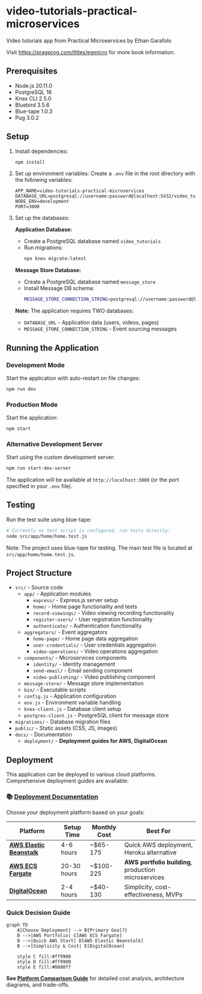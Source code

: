 # video-tutorials-practical-microservices
Video tutorials app from Practical Microservices by Ethan Garafolo

Visit https://pragprog.com/titles/egmicro for more book information.

## Prerequisites
- Node.js 20.11.0
- PostgreSQL 16
- Knex CLI 2.5.0
- Bluebird 3.5.6
- Blue-tape 1.0.3
- Pug 3.0.2

## Setup

1. Install dependencies:
   ```bash
   npm install
   ```

2. Set up environment variables:
   Create a `.env` file in the root directory with the following variables:
   ```
   APP_NAME=video-tutorials-practical-microservices
   DATABASE_URL=postgresql://username:password@localhost:5432/video_tutorials
   NODE_ENV=development
   PORT=3000
   ```

3. Set up the databases:

   **Application Database:**
   - Create a PostgreSQL database named `video_tutorials`
   - Run migrations:
     ```bash
     npx knex migrate:latest
     ```

   **Message Store Database:**
   - Create a PostgreSQL database named `message_store`
   - Install Message DB schema:
     ```bash
     MESSAGE_STORE_CONNECTION_STRING=postgresql://username:password@localhost:5432/message_store npm run install-message-store
     ```

   **Note:** The application requires TWO databases:
   - `DATABASE_URL` - Application data (users, videos, pages)
   - `MESSAGE_STORE_CONNECTION_STRING` - Event sourcing messages

## Running the Application

### Development Mode
Start the application with auto-restart on file changes:
```bash
npm run dev
```

### Production Mode
Start the application:
```bash
npm start
```

### Alternative Development Server
Start using the custom development server:
```bash
npm run start-dev-server
```

The application will be available at `http://localhost:3000` (or the port specified in your `.env` file).

## Testing

Run the test suite using blue-tape:
```bash
# Currently no test script is configured, run tests directly:
node src/app/home/home.test.js
```

Note: The project uses blue-tape for testing. The main test file is located at `src/app/home/home.test.js`.

## Project Structure

- `src/` - Source code
  - `app/` - Application modules
    - `express/` - Express.js server setup
    - `home/` - Home page functionality and tests
    - `record-viewings/` - Video viewing recording functionality
    - `register-users/` - User registration functionality
    - `authenticate/` - Authentication functionality
  - `aggregators/` - Event aggregators
    - `home-page/` - Home page data aggregation
    - `user-credentials/` - User credentials aggregation
    - `video-operations/` - Video operations aggregation
  - `components/` - Microservices components
    - `identity/` - Identity management
    - `send-email/` - Email sending component
    - `video-publishing/` - Video publishing component
  - `message-store/` - Message store implementation
  - `bin/` - Executable scripts
  - `config.js` - Application configuration
  - `env.js` - Environment variable handling
  - `knex-client.js` - Database client setup
  - `postgres-client.js` - PostgreSQL client for message store
- `migrations/` - Database migration files
- `public/` - Static assets (CSS, JS, images)
- `docs/` - Documentation
  - `deployment/` - **Deployment guides for AWS, DigitalOcean**

## Deployment

This application can be deployed to various cloud platforms. Comprehensive deployment guides are available:

### 📚 [Deployment Documentation](./docs/deployment/README.md)

Choose your deployment platform based on your goals:

| Platform | Setup Time | Monthly Cost | Best For |
|----------|------------|--------------|----------|
| **[AWS Elastic Beanstalk](./docs/deployment/elastic-beanstalk.md)** | 4-6 hours | ~$65-175 | Quick AWS deployment, Heroku alternative |
| **[AWS ECS Fargate](./docs/deployment/ecs-fargate.md)** | 20-30 hours | ~$100-225 | **AWS portfolio building**, production microservices |
| **[DigitalOcean](./docs/deployment/digitalocean.md)** | 2-4 hours | ~$40-130 | Simplicity, cost-effectiveness, MVPs |

### Quick Decision Guide

```mermaid
graph TD
    A[Choose Deployment] --> B{Primary Goal?}
    B -->|AWS Portfolio| C[AWS ECS Fargate]
    B -->|Quick AWS Start| D[AWS Elastic Beanstalk]
    B -->|Simplicity & Cost| E[DigitalOcean]

    style C fill:#ff9900
    style D fill:#ff9900
    style E fill:#0080ff
```

**See [Platform Comparison Guide](./docs/deployment/comparison.md)** for detailed cost analysis, architecture diagrams, and trade-offs.
